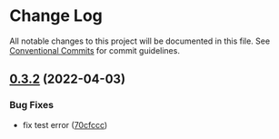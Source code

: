 # Change Log

All notable changes to this project will be documented in this file.
See [Conventional Commits](https://conventionalcommits.org) for commit guidelines.

## [0.3.2](https://github.com/PrianiKate/priani-kate-ds.e/compare/v0.3.1...v0.3.2) (2022-04-03)


### Bug Fixes

* fix test error ([70cfccc](https://github.com/PrianiKate/priani-kate-ds.e/commit/70cfccc67fcafcb53f0b963903bc0132c8625176))

